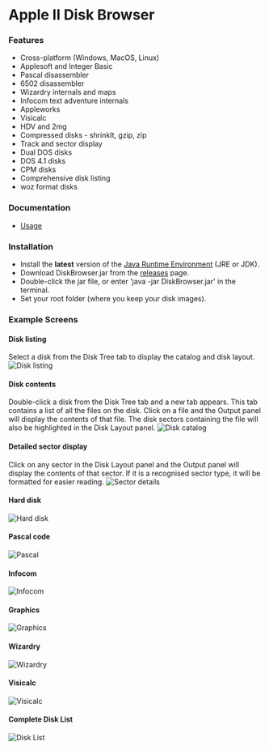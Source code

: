 # Apple II Disk Browser

### Features
- Cross-platform (Windows, MacOS, Linux)
- Applesoft and Integer Basic
- Pascal disassembler
- 6502 disassembler
- Wizardry internals and maps
- Infocom text adventure internals
- Appleworks
- Visicalc
- HDV and 2mg
- Compressed disks - shrinkIt, gzip, zip
- Track and sector display
- Dual DOS disks
- DOS 4.1 disks
- CPM disks
- Comprehensive disk listing
- woz format disks

### Documentation
* [Usage](resources/usage.md)

### Installation
* Install the **latest** version of the [Java Runtime Environment](http://www.oracle.com/technetwork/java/javase/downloads/index.html) (JRE or JDK).
* Download DiskBrowser.jar from the [releases](https://github.com/dmolony/diskbrowser/releases) page.
* Double-click the jar file, or enter 'java -jar DiskBrowser.jar' in the terminal.
* Set your root folder (where you keep your disk images).

### Example Screens
#### Disk listing
Select a disk from the Disk Tree tab to display the catalog and disk layout.
![Disk listing](resources/disk1.png?raw=true "Disk listing")
#### Disk contents
Double-click a disk from the Disk Tree tab and a new tab appears. This tab contains a list of all the files on the disk. Click on a file and the Output panel will display the contents of that file. The disk sectors containing the file will also be highlighted in the Disk Layout panel.
![Disk catalog](resources/disk2.png?raw=true "Disk catalog")
#### Detailed sector display
Click on any sector in the Disk Layout panel and the Output panel will display the contents of that sector. If it is a recognised sector type, it will be formatted for easier reading.
![Sector details](resources/sector.png?raw=true "Sector details")
#### Hard disk
![Hard disk](resources/disk3.png?raw=true "Hard disk")
#### Pascal code
![Pascal](resources/pascal.png?raw=true "Pascal")
#### Infocom
![Infocom](resources/zork.png?raw=true "Infocom")
#### Graphics 
![Graphics](resources/planetfall.png?raw=true "Graphics")
#### Wizardry
![Wizardry](resources/wizardry.png?raw=true "Wizardry")
#### Visicalc
![Visicalc](resources/visicalc.png?raw=true "Visicalc")
#### Complete Disk List
![Disk List](resources/disklist.png?raw=true "Disk List")
